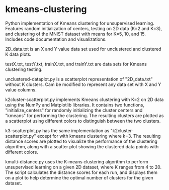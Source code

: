 # kmeans-clustering
Python implementation of Kmeans clustering for unsupervised learning. Features random initialization of centers, testing on 2D data (K=2 and K=3), and clustering of the MNIST dataset with means for K=5, 10, and 15. Includes code documentation and visualizations.

2D_data.txt is an X and Y value data set used for unclustered and clustered K data plots.

testX.txt, testY.txt, trainX.txt, and trainY.txt are data sets for Kmeans clustering testing.

unclustered-dataplot.py is a scatterplot representation of "2D_data.txt" without K clusters. Cam be modified to represent any data set with X and Y value columns.

k2cluster-scatterplot.py implements Kmeans clustering with K=2 on 2D data using the NumPy and Matplotlib libraries. It contains two functions, "initialize_centers" for randomly initializing the cluster centers and "kmeans" for performing the clustering. The resulting clusters are plotted as a scatterplot using different colors to distinguish between the two clusters.

k3-scatterplot.py has the same implementation as "k2cluster-scatterplot.py" except for with kmeans clustering where k=3. The resulting distance scores are plotted to visualize the performance of the clustering algorithm, along with a scatter plot showing the clustered data points with different colors.

kmulti-distance.py uses the K-means clustering algorithm to perform unsupervised learning on a given 2D dataset, where K ranges from 4 to 20. The script calculates the distance scores for each run, and displays them on a plot to help determine the optimal number of clusters for the given dataset.

